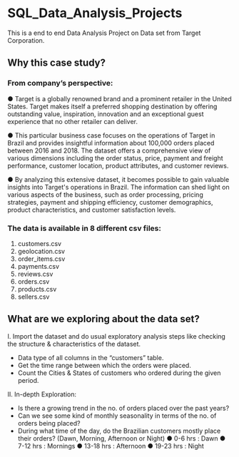 # SQL_Data_Analysis_Projects
This is a end to end Data Analysis Project on Data set from Target Corporation.

## Why this case study?

### From company’s perspective:
 
 
 ● Target is a globally renowned brand and a prominent retailer in the United States.
Target makes itself a preferred shopping destination by offering outstanding value,
inspiration, innovation and an exceptional guest experience that no other retailer can
deliver.


 ● This particular business case focuses on the operations of Target in Brazil and provides
insightful information about 100,000 orders placed between 2016 and 2018. The
dataset offers a comprehensive view of various dimensions including the order status,
price, payment and freight performance, customer location, product attributes, and
customer reviews.


 ● By analyzing this extensive dataset, it becomes possible to gain valuable insights into
Target's operations in Brazil. The information can shed light on various aspects of the
business, such as order processing, pricing strategies, payment and shipping efficiency,
customer demographics, product characteristics, and customer satisfaction levels.


### The data is available in 8 different csv files:
1. customers.csv
2. geolocation.csv 
3. order_items.csv
4. payments.csv
5. reviews.csv
6. orders.csv
7. products.csv
8. sellers.csv


## What are we exploring about the data set?

I. Import the dataset and do usual exploratory analysis steps like checking the
structure & characteristics of the dataset.

* Data type of all columns in the “customers” table.
* Get the time range between which the orders were placed.
* Count the Cities & States of customers who ordered during the given period.

II. In-depth Exploration:
* Is there a growing trend in the no. of orders placed over the past years?
* Can we see some kind of monthly seasonality in terms of the no. of orders being
placed?
* During what time of the day, do the Brazilian customers mostly place their
orders? (Dawn, Morning, Afternoon or Night)
   ● 0-6 hrs : Dawn
   ● 7-12 hrs : Mornings
   ● 13-18 hrs : Afternoon
   ● 19-23 hrs : Night

